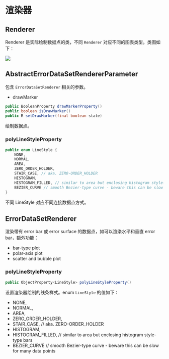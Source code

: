 # 渲染器

## Renderer

Renderer 是实际绘制数据点的类，不同 `Renderer` 对应不同的图表类型。类图如下：

![](Pasted%20image%2020230713171016.png)

## AbstractErrorDataSetRendererParameter

包含 `ErrorDataSetRenderer` 相关的参数。

- drawMarker

```java
public BooleanProperty drawMarkerProperty()
public boolean isDrawMarker()
public R setDrawMarker(final boolean state)
```

绘制数据点。



### polyLineStyleProperty

```java
public enum LineStyle {
    NONE,
    NORMAL,
    AREA,
    ZERO_ORDER_HOLDER,
    STAIR_CASE, // aka. ZERO-ORDER_HOLDER
    HISTOGRAM,
    HISTOGRAM_FILLED, // similar to area but enclosing histogram style-type bars
    BEZIER_CURVE // smooth Bezier-type curve - beware this can be slow for many data points
}
```

不同 LineStyle 对应不同连接数据点方式。




## ErrorDataSetRenderer

渲染带有 error bar 或 error surface 的数据点，如可以渲染水平和垂直 error bar，额外功能：

- bar-type plot
- polar-axis plot
- scatter and bubble plot

### polyLineStyleProperty

```java
public ObjectProperty<LineStyle> polyLineStyleProperty()
```

设置渲染器绘制的线条样式。enum `LineStyle` 的值如下：

- NONE,  
- NORMAL,  
- AREA,  
- ZERO_ORDER_HOLDER,  
- STAIR_CASE, // aka. ZERO-ORDER_HOLDER  
- HISTOGRAM,  
- HISTOGRAM_FILLED, // similar to area but enclosing histogram style-type bars  
- BEZIER_CURVE // smooth Bezier-type curve - beware this can be slow for many data points

